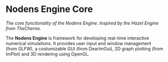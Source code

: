 # Nodens Engine Core
_The core functionality of the Nodens Engine. Inspired by the Hazel Engine from TheCherno._

The **Nodens Engine** is framework for developing real-time interactive numerical simulations. It provides user input and window management (from GLFW), a costumizable GUI (from DearImGui), 2D graph plotting (from ImPlot) and 3D rendering using OpenGL.
